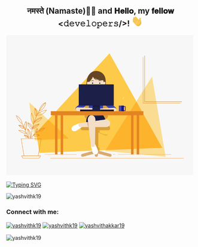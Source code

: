 <!-- This is a Profile Readme File -->
<div align="center">
<h2> नमस्ते (Namaste)🙏🏻 and 𝐇𝐞𝐥𝐥𝐨, my 𝐟𝐞𝐥𝐥𝐨𝐰 <𝚍𝚎𝚟𝚎𝚕𝚘𝚙𝚎𝚛𝚜/>! <img src="https://github.com/ABSphreak/ABSphreak/blob/master/gifs/Hi.gif" width="30"></h2>
</div>

  
<!-- codingGirl.gif -->
<img src="https://github.com/yashvithk19/yashvithk19/raw/main/code.gif" alt="My Image" width="500" />


<!-- welcome to Yashvi's Github (Typing SVG) -->
<a href="https://git.io/typing-svg"><img src="https://readme-typing-svg.demolab.com?font=Fira+Code&pause=1000&center=true&width=435&lines=Welcome+to+Yashvi's+Github;An+UnderGrad+aspiring+student;Nice+to+e-meet+you!;Scroll+till+the+end." alt="Typing SVG" /></a>





<p align="left"> <img src="https://komarev.com/ghpvc/?username=yashvithk19&label=Profile%20views&color=0e75b6&style=flat" alt="yashvithk19" /> </p>

<h3 align="left">Connect with me:</h3>
<p align="left">
<a href="https://linkedin.com/in/yashvithk19" target="blank"><img align="center" src="https://raw.githubusercontent.com/rahuldkjain/github-profile-readme-generator/master/src/images/icons/Social/linked-in-alt.svg" alt="yashvithk19" height="30" width="40" /></a> 
<a href="https://twitter.com/yashvithk19" target="blank"><img align="center" src="https://raw.githubusercontent.com/rahuldkjain/github-profile-readme-generator/master/src/images/icons/Social/twitter.svg" alt="yashvithk19" height="30" width="40" /></a>
<a href="https://instagram.com/yashvithakkar19" target="blank"><img align="center" src="https://raw.githubusercontent.com/rahuldkjain/github-profile-readme-generator/master/src/images/icons/Social/instagram.svg" alt="yashvithakkar19" height="30" width="40" /></a>
</p>

<p><img align="center" src="https://github-readme-streak-stats.herokuapp.com/?user=yashvithk19&" alt="yashvithk19" /></p>
